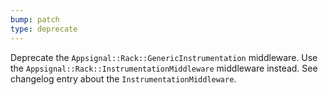 ```yaml
---
bump: patch
type: deprecate
---
```


Deprecate the `Appsignal::Rack::GenericInstrumentation` middleware. Use the `Appsignal::Rack::InstrumentationMiddleware` middleware instead. See changelog entry about the `InstrumentationMiddleware`.
